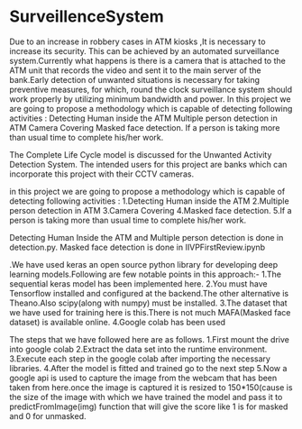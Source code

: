 # SurveillenceSystem
 Due to an increase in robbery cases in ATM kiosks ,It is necessary to increase its  security. This can be achieved by an automated surveillance system.Currently what happens is there is a camera that is attached to the ATM unit that records the video and sent it to the main server of the bank.Early detection of unwanted situations is necessary for taking preventive measures, for which, round the clock surveillance system should work properly by utilizing minimum bandwidth and power. In this project we are going to propose a methodology which is capable of detecting  following activities :
Detecting Human inside the ATM
Multiple person detection in ATM
Camera Covering
Masked face detection.
If a person is taking more than usual time to complete his/her work.

The Complete Life Cycle model is discussed for the Unwanted Activity Detection System. The intended users for this project are banks which can incorporate this project with their CCTV cameras. 

in this project we are going to propose a methodology which is capable of detecting  following activities :
1.Detecting Human inside the ATM
2.Multiple person detection in ATM
3.Camera Covering
4.Masked face detection.
5.If a person is taking more than usual time to complete his/her work.

Detecting Human Inside the ATM and Multiple person detection is done in detection.py.
Masked face detection is done in IIVPFirstReview.ipynb

.We have used keras an open source python library for developing deep learning models.Following are few notable points in this approach:-
1.The sequential keras model has been implemented here.
2.You must have Tensorflow installed and configured at the backend.The other alternative is Theano.Also scipy(along with numpy) must be installed.
3.The dataset that we have used for training here is this.There is not much MAFA(Masked face dataset) is available online.
4.Google colab has been used


The steps that we have followed here are as follows.
1.First mount the drive into google colab
2.Extract the data set into the runtime environment.
3.Execute each step in the google colab after importing the necessary libraries.
4.After the model is fitted and trained go to the next step
5.Now a google api is used to capture the image from the webcam that has been taken from here.once the image is captured it is resized to 150*150(cause is the size of the image with which we have trained the model and pass it to predictFromImage(img) function that will give the score like 1 is for masked and 0 for unmasked.




